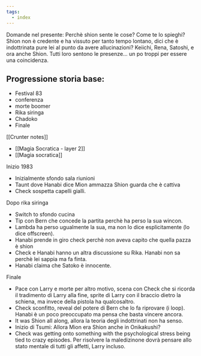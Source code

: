 ```yaml
---
tags:
  - index
---
```


Domande nel presente:
Perchè shion sente le cose? Come te lo spieghi?
Shion non è credente e ha vissuto per tanto tempo lontano, dici che è indottrinata pure lei al punto da avere allucinazioni? 
Keiichi, Rena, Satoshi, e ora anche Shion. Tutti loro sentono le presenze... un po troppi per essere una coincidenza.

## Progressione storia base:
- Festival 83
- conferenza
- morte boomer
- Rika siringa
- Chadoko
- Finale


[[Crunter notes]]

- [[Magia Socratica - layer 2]]
- [[Magia socratica]]


Inizio 1983
- Inizialmente sfondo sala riunioni
- Taunt dove Hanabi dice Mion ammazza Shion guarda che è cattiva
- Check sospetta capelli gialli.

Dopo rika siringa
- Switch to sfondo cucina
- Tip con Bern che concede la partita perchè ha perso la sua wincon.
- Lambda ha perso ugualmente la sua, ma non lo dice esplicitamente (lo dice offscreen).
- Hanabi prende in giro check perchè non aveva capito che quella pazza è shion
- Check e Hanabi hanno un altra discussione su Rika. Hanabi non sa perchè lei sappia ma fa finta.
- Hanabi claima che Satoko è innocente.



Finale
- Pace con Larry e morte per altro motivo, scena con Check che si ricorda il tradimento di Larry alla fine, sprite di Larry con il braccio dietro la schiena, ma invece della pistola ha qualcosaltro. 
- Check sconfitto, reveal del potere di Bern che lo fa riprovare (i loop). Hanabi è un poco preoccupato ma pensa che basta vincere ancora.
- It was Shion all along, allora la teoria degli indottrinati non ha senso.
- Inizio di Tsumi: Allora Mion era Shion anche in Onikakushi?
- Check was getting onto something with the psychological stress being tied to crazy episodes. Per risolvere la maledizinone dovrà pensare allo stato mentale di tutti gli affetti, Larry incluso.
